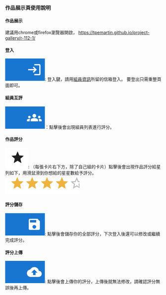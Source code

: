 ### 作品展示頁使用說明

#### 作品展示

建議用chrome或firefox瀏覽器開啟，
<https://tpemartin.github.io/project-gallery/r-112-1/>


#### 登入

![](img/icon-login.png): 登入鍵，請用[組員資訊](https://docs.google.com/spreadsheets/d/1Z7rTyOesELNgjst5zFU9uFEAqFqc3I7jB_1j3rKQe9c/edit####gid=790505392)所留的信箱登入。 要登出只需重整頁面即可。

#### 組員互評

![](img/icon-evaluateMembers.png)：點擊後會出現組員列表進行評分。

#### 作品評分

![](img/icon-star.png): （每張卡片右下方，除了自己組的卡片）點擊後會出現作品評分給星列如下，用滑鼠滑到你想給的星星數給予評分。
![](img/icon-evaluateProject.png)

#### 評分儲存

![](img/icon-save.png): 點擊後會儲存你的全部評分，下次登入後還可以修改或繼續完成評分。

#### 評分上傳

![](img/icon-submit.png): 點擊後會上傳你的評分，上傳後就無法修改，請確認評分無誤後再上傳。